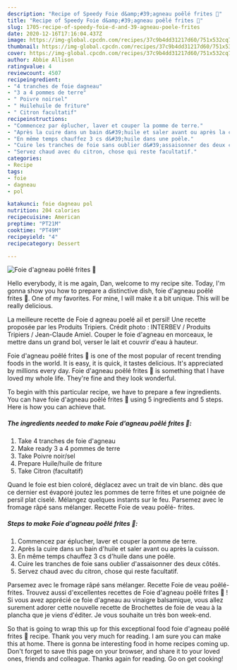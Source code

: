 ```yaml
---
description: "Recipe of Speedy Foie d&amp;#39;agneau poêlé frites 🍟"
title: "Recipe of Speedy Foie d&amp;#39;agneau poêlé frites 🍟"
slug: 1705-recipe-of-speedy-foie-d-and-39-agneau-poele-frites
date: 2020-12-16T17:16:04.437Z
image: https://img-global.cpcdn.com/recipes/37c9b4dd31217d60/751x532cq70/foie-dagneau-poele-frites-🍟-photo-principale-de-la-recette.jpg
thumbnail: https://img-global.cpcdn.com/recipes/37c9b4dd31217d60/751x532cq70/foie-dagneau-poele-frites-🍟-photo-principale-de-la-recette.jpg
cover: https://img-global.cpcdn.com/recipes/37c9b4dd31217d60/751x532cq70/foie-dagneau-poele-frites-🍟-photo-principale-de-la-recette.jpg
author: Abbie Allison
ratingvalue: 4
reviewcount: 4507
recipeingredient:
- "4 tranches de foie dagneau"
- "3 a 4 pommes de terre"
- " Poivre noirsel"
- " Huilehuile de friture"
- " Citron facultatif"
recipeinstructions:
- "Commencez par éplucher, laver et couper la pomme de terre."
- "Après la cuire dans un bain d&#39;huile et saler avant ou après la cuisson."
- "En même temps chauffez 3 cs d&#39;huile dans une poêle."
- "Cuire les tranches de foie sans oublier d&#39;assaisonner des deux côtés."
- "Servez chaud avec du citron, chose qui reste facultatif."
categories:
- Recipe
tags:
- foie
- dagneau
- pol

katakunci: foie dagneau pol 
nutrition: 204 calories
recipecuisine: American
preptime: "PT21M"
cooktime: "PT49M"
recipeyield: "4"
recipecategory: Dessert

---
```



![Foie d&#39;agneau poêlé frites 🍟](https://img-global.cpcdn.com/recipes/37c9b4dd31217d60/751x532cq70/foie-dagneau-poele-frites-🍟-photo-principale-de-la-recette.jpg)

Hello everybody, it is me again, Dan, welcome to my recipe site. Today, I'm gonna show you how to prepare a distinctive dish, foie d&#39;agneau poêlé frites 🍟. One of my favorites. For mine, I will make it a bit unique. This will be really delicious.

La meilleure recette de Foie d agneau poelé ail et persil! Une recette proposée par les Produits Tripiers. Crédit photo : INTERBEV / Produits Tripiers / Jean-Claude Amiel. Couper le foie d&#39;agneau en morceaux, le mettre dans un grand bol, verser le lait et couvrir d&#39;eau à hauteur.

Foie d&#39;agneau poêlé frites 🍟 is one of the most popular of recent trending foods in the world. It is easy, it is quick, it tastes delicious. It's appreciated by millions every day. Foie d&#39;agneau poêlé frites 🍟 is something that I have loved my whole life. They're fine and they look wonderful.


To begin with this particular recipe, we have to prepare a few ingredients. You can have foie d&#39;agneau poêlé frites 🍟 using 5 ingredients and 5 steps. Here is how you can achieve that.

<!--inarticleads1-->

##### The ingredients needed to make Foie d&#39;agneau poêlé frites 🍟:

1. Take 4 tranches de foie d&#39;agneau
1. Make ready 3 a 4 pommes de terre
1. Take  Poivre noir/sel
1. Prepare  Huile/huile de friture
1. Take  Citron (facultatif)


Quand le foie est bien coloré, déglacez avec un trait de vin blanc. dès que ce dernier est évaporé joutez les pommes de terre frites et une poignée de persil plat ciselé. Mélangez quelques instants sur le feu. Parsemez avec le fromage râpé sans mélanger. Recette Foie de veau poêlé- frites. 

<!--inarticleads2-->

##### Steps to make Foie d&#39;agneau poêlé frites 🍟:

1. Commencez par éplucher, laver et couper la pomme de terre.
1. Après la cuire dans un bain d&#39;huile et saler avant ou après la cuisson.
1. En même temps chauffez 3 cs d&#39;huile dans une poêle.
1. Cuire les tranches de foie sans oublier d&#39;assaisonner des deux côtés.
1. Servez chaud avec du citron, chose qui reste facultatif.


Parsemez avec le fromage râpé sans mélanger. Recette Foie de veau poêlé- frites. Trouvez aussi d&#39;excellentes recettes de Foie d&#39;agneau poêlé frites 🍟 ! Si vous avez apprécié ce foie d&#39;agneau au vinaigre balsamique, vous allez surement adorer cette nouvelle recette de Brochettes de foie de veau à la plancha que je viens d&#39;éditer. Je vous souhaite un très bon week-end. 

So that is going to wrap this up for this exceptional food foie d&#39;agneau poêlé frites 🍟 recipe. Thank you very much for reading. I am sure you can make this at home. There is gonna be interesting food in home recipes coming up. Don't forget to save this page on your browser, and share it to your loved ones, friends and colleague. Thanks again for reading. Go on get cooking!
